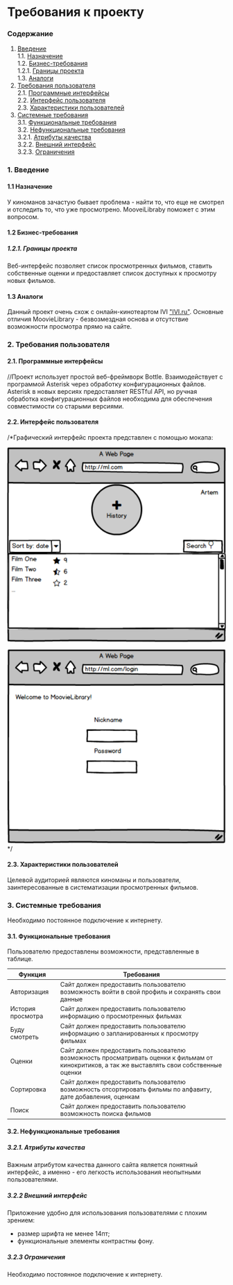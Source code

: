# Требования к проекту
### Содержание
1. [Введение](#1) <br>
  1.1. [Назначение](#1.1) <br>
  1.2. [Бизнес-требования](#1.2) <br>
      1.2.1. [Границы проекта](#1.2.1) <br>
  1.3. [Аналоги](#1.3) <br>
2. [Требования пользователя](#2) <br>
  2.1. [Программные интерфейсы](#2.1) <br>
  2.2. [Интерфейс пользователя](#2.2) <br>
  2.3. [Характеристики пользователей](#2.3) <br>
3. [Системные требования](#3) <br>
  3.1. [Функциональные требования](#3.1) <br>
  3.2. [Нефункциональные требования](#3.2) <br>
     3.2.1. [Атрибуты качества](#3.2.1) <br>
     3.2.2. [Внешний интерфейс](#3.2.2) <br>
     3.2.3. [Ограничения](#3.2.3) <br>

### 1. Введение <a name="1"></a>
#### 1.1 Назначение <a name="1.1"></a>
У киноманов зачастую бывает проблема - найти то, что еще не смотрел и отследить то, что уже просмотрено. MooveiLibraby поможет с этим вопросом.
#### 1.2 Бизнес-требования <a name="1.2"></a>
##### 1.2.1. Границы проекта <a name="1.2.1"></a>
Веб-интерфейс позволяет список просмотренных фильмов, ставить собственные оценки и предоставляет список доступных к просмотру новых фильмов.
#### 1.3 Аналоги <a name="1.3"></a>
Данный проект очень схож с онлайн-кинотеартом IVI ["IVI.ru"](https://www.ivi.ru). Основные отличия MoovieLibrary - безвозмездная основа и отсутствие возможности просмотра прямо на сайте.
### 2. Требования пользователя <a name="2"></a>
#### 2.1. Программные интерфейсы <a name="2.1"></a>
//Проект использует простой веб-фреймворк Bottle. Взаимодействует с программой Asterisk через обработку конфигурационных файлов. Asterisk в новых версиях предоставляет RESTful API, но ручная обработка конфигурационных файлов необходима для обеспечения совместимости со старыми версиями.
#### 2.2. Интерфейс пользователя <a name="2.2"></a>
/*Графический интерфейс проекта представлен с помощью мокапа:

![главного окна](imgs/main-mockup.png)

![окна регистрации](imgs/login-mockup.png)
*/
#### 2.3. Характеристики пользователей <a name="2.3"></a>
Целевой аудиторией являются киноманы и пользователи, заинтересованные в систематизации просмотренных фильмов.
### 3. Системные требования <a name="3"></a>
Необходимо постоянное подключение к интернету.
#### 3.1. Функциональные требования <a name="3.1"></a>
Пользователю предоставлены возможности, представленные в таблице.

Функция | Требования
--- | ---
Авторизация | Сайт должен предоставить пользователю возможность войти в свой профиль и сохранять свои данные
История просмотра | Сайт должен предоставить пользователю информацию о просмотренных фильмах
Буду смотреть | Сайт должен предоставить пользователю информацию о запланированных к просмотру фильмах
Оценки  | Сайт должен предоставить пользователю возможность просматривать оценки к фильмам от кинокритиков, а так же выставлять свои собственные оценки
Сортировка | Сайт должен предоставить пользователю возможность отсортировать фильмы по алфавиту, дате добавления, оценкам
Поиск | Сайт должен предоставить пользователю возможность поиска фильмов

#### 3.2. Нефункциональные требования <a name="3.2"></a>

  ##### 3.2.1. Атрибуты качества <a name="3.2.1"></a>
Важным атрибутом качества данного сайта является понятный интерфейс, а именно - его легкость использования неопытными пользователями.
  ##### 3.2.2 Внешний интерфейс <a name="3.2.2"></a>
Приложение удобно для использования пользователями с плохим зрением:
  * размер шрифта не менее 14пт;
  * функциональные элементы контрастны фону.
  ##### 3.2.3 Ограничения <a name="3.2.3"></a>
Необходимо постоянное подключение к интернету.